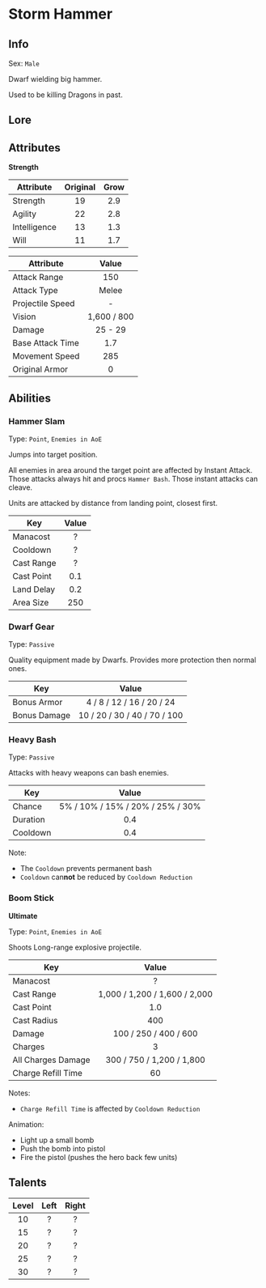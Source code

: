 # Storm Hammer

## Info
Sex: `Male`

Dwarf wielding big hammer.

Used to be killing Dragons in past.

## Lore

## Attributes

**Strength**

|  Attribute   | Original | Grow |
|--------------|:--------:|:----:|
| Strength     |    19    | 2.9  |
| Agility      |    22    | 2.8  |
| Intelligence |    13    | 1.3  |
| Will         |    11    | 1.7  |


|    Attribute     |    Value    |
|------------------|:-----------:|
| Attack Range     |     150     |
| Attack Type      |    Melee    |
| Projectile Speed |      -      |
| Vision           | 1,600 / 800 |
| Damage           |   25 - 29   |
| Base Attack Time |     1.7     |
| Movement Speed   |     285     |
| Original Armor   |      0      |

## Abilities

### Hammer Slam

Type: `Point`, `Enemies in AoE`

Jumps into target position.

All enemies in area around the target point are affected by Instant Attack.
Those attacks always hit and procs `Hammer Bash`.
Those instant attacks can cleave.

Units are attacked by distance from landing point, closest first.

| Key | Value |
|-----|:-----:|
| Manacost | ? |
| Cooldown | ? |
| Cast Range | ? |
| Cast Point | 0.1 |
| Land Delay | 0.2 |
| Area Size | 250 |

### Dwarf Gear

Type: `Passive`

Quality equipment made by Dwarfs.
Provides more protection then normal ones.

| Key | Value |
|-----|:-----:|
| Bonus Armor | 4 / 8 / 12 / 16 / 20 / 24 |
| Bonus Damage | 10 / 20 / 30 / 40 / 70 / 100 |

### Heavy Bash

Type: `Passive`

Attacks with heavy weapons can bash enemies.

| Key | Value |
|-----|:-----:|
| Chance | 5% / 10% / 15% / 20% / 25% / 30% |
| Duration | 0.4 |
| Cooldown | 0.4 |

Note:
- The `Cooldown` prevents permanent bash
- `Cooldown` can**not** be reduced by `Cooldown Reduction`

### Boom Stick
**__Ultimate__**

Type: `Point`, `Enemies in AoE`

Shoots Long-range explosive projectile.

| Key | Value |
|-----|:-----:|
| Manacost | ? |
| Cast Range | 1,000 / 1,200 / 1,600 / 2,000 |
| Cast Point | 1.0 |
| Cast Radius | 400 |
| Damage | 100 / 250 / 400 / 600 |
| Charges | 3 |
| All Charges Damage | 300 / 750 / 1,200 / 1,800 |
| Charge Refill Time | 60 |

Notes:
- `Charge Refill Time` is affected by `Cooldown Reduction`

Animation:
- Light up a small bomb
- Push the bomb into pistol
- Fire the pistol (pushes the hero back few units)

## Talents

| Level | Left | Right |
|:-----:|:----:|:-----:|
| 10 | ? | ? |
| 15 | ? | ? |
| 20 | ? | ? |
| 25 | ? | ? |
| 30 | ? | ? |

